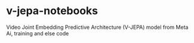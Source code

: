 # v-jepa-notebooks
Video Joint Embedding Predictive Architecture (V-JEPA) model from Meta Ai, training and else code
